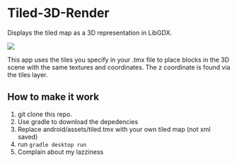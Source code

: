 # Tiled-3D-Render
Displays the tiled map as a 3D representation in LibGDX.

![](https://i.imgur.com/IWEwNGh.png)

This app uses the tiles you specify in your .tmx file to place blocks
in the 3D scene with the same textures and coordinates. The z coordinate
is found via the tiles layer.

## How to make it work
1. git clone this repo.
2. Use gradle to download the depedencies
3. Replace android/assets/tiled.tmx with your own tiled map (not xml saved)
4. run `gradle desktop run`
5. Complain about my lazziness
